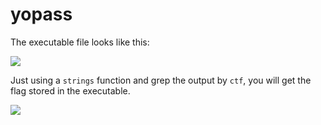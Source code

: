 # yopass

The executable file looks like this:

<p align="left">
  <img src="https://github.com/Abdy01/CyberEDU/tree/main/yopass/first.png?raw=true">
</p>

Just using a `strings` function and grep the output by `ctf`, you will get the flag stored in the executable.

<p align="left">
  <img src="https://github.com/Abdy01/CyberEDU/tree/main/yopass/second.png?raw=true">
</p>